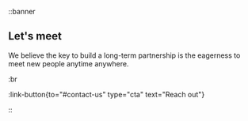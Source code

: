 ::banner

## Let's meet

We believe the key to build a long-term partnership is the eagerness to meet new
people anytime anywhere.

:br

:link-button{to="#contact-us" type="cta" text="Reach out"}

::
